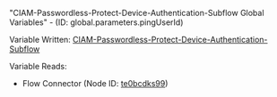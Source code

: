 "CIAM-Passwordless-Protect-Device-Authentication-Subflow Global Variables" - (ID: global.parameters.pingUserId)

Variable Written:
[CIAM-Passwordless-Protect-Device-Authentication-Subflow](../index.md#Variables)

Variable Reads:
* Flow Connector (Node ID: [te0bcdks99](../nodes/te0bcdks99.md))
